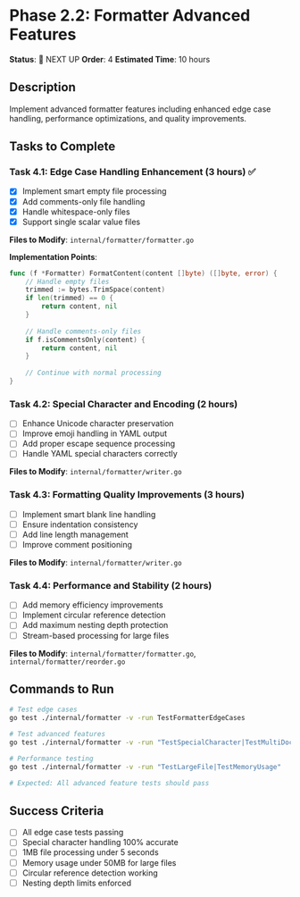 # Phase 2.2: Formatter Advanced Features

**Status**: 🔄 NEXT UP
**Order**: 4
**Estimated Time**: 10 hours

## Description
Implement advanced formatter features including enhanced edge case handling, performance optimizations, and quality improvements.

## Tasks to Complete

### Task 4.1: Edge Case Handling Enhancement (3 hours) ✅
- [x] Implement smart empty file processing
- [x] Add comments-only file handling  
- [x] Handle whitespace-only files
- [x] Support single scalar value files

**Files to Modify**: `internal/formatter/formatter.go`

**Implementation Points**:
```go
func (f *Formatter) FormatContent(content []byte) ([]byte, error) {
    // Handle empty files
    trimmed := bytes.TrimSpace(content)
    if len(trimmed) == 0 {
        return content, nil
    }
    
    // Handle comments-only files
    if f.isCommentsOnly(content) {
        return content, nil
    }
    
    // Continue with normal processing
}
```

### Task 4.2: Special Character and Encoding (2 hours)
- [ ] Enhance Unicode character preservation
- [ ] Improve emoji handling in YAML output
- [ ] Add proper escape sequence processing
- [ ] Handle YAML special characters correctly

**Files to Modify**: `internal/formatter/writer.go`

### Task 4.3: Formatting Quality Improvements (3 hours)
- [ ] Implement smart blank line handling
- [ ] Ensure indentation consistency
- [ ] Add line length management
- [ ] Improve comment positioning

**Files to Modify**: `internal/formatter/writer.go`

### Task 4.4: Performance and Stability (2 hours)
- [ ] Add memory efficiency improvements
- [ ] Implement circular reference detection
- [ ] Add maximum nesting depth protection
- [ ] Stream-based processing for large files

**Files to Modify**: `internal/formatter/formatter.go`, `internal/formatter/reorder.go`

## Commands to Run
```bash
# Test edge cases
go test ./internal/formatter -v -run TestFormatterEdgeCases

# Test advanced features
go test ./internal/formatter -v -run "TestSpecialCharacter|TestMultiDocument"

# Performance testing
go test ./internal/formatter -v -run "TestLargeFile|TestMemoryUsage"

# Expected: All advanced feature tests should pass
```

## Success Criteria
- [ ] All edge case tests passing
- [ ] Special character handling 100% accurate
- [ ] 1MB file processing under 5 seconds
- [ ] Memory usage under 50MB for large files
- [ ] Circular reference detection working
- [ ] Nesting depth limits enforced